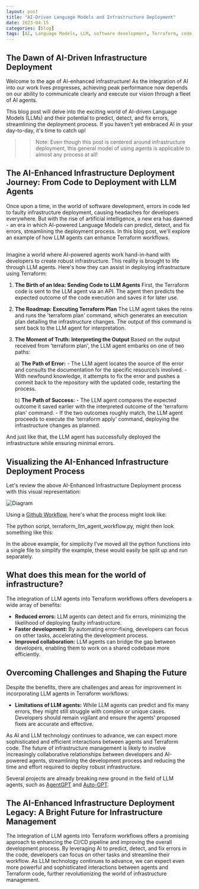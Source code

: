 ```yaml
---
layout: post
title: "AI-Driven Language Models and Infrastructure Deployment"
date: 2023-04-15
categories: [blog]
tags: [AI, Language Models, LLM, software development, Terraform, code validation, error fixing, infrastructure, terraform plan, terraform apply, AgentGPT, Auto-GPT]
---
```


## The Dawn of AI-Driven Infrastructure Deployment

Welcome to the age of AI-enhanced infrastructure! As the integration of AI into our work lives progresses, achieving peak performance now depends on our ability to communicate clearly and execute our vision through a fleet of AI agents.

This blog post will delve into the exciting world of AI-driven Language Models (LLMs) and their potential to predict, detect, and fix errors, streamlining the deployment process. If you haven't yet embraced AI in your day-to-day, it's time to catch up!

>> Note: Even though this post is centered around infrastructure deployment, this general model of using agents is applicable to almost any process at all!

## The AI-Enhanced Infrastructure Deployment Journey: From Code to Deployment with LLM Agents

Once upon a time, in the world of software development, errors in code led to faulty infrastructure deployment, causing headaches for developers everywhere. But with the rise of artificial intelligence, a new era has dawned - an era in which AI-powered Language Models can predict, detect, and fix errors, streamlining the deployment process. In this blog post, we'll explore an example of how LLM agents can enhance Terraform workflows.

## 

Imagine a world where AI-powered agents work hand-in-hand with developers to create robust infrastructure. This reality is brought to life through LLM agents. Here's how they can assist in deploying infrastructure using Terraform:

1. **The Birth of an Idea: Sending Code to LLM Agents**
    First, the Terraform code is sent to the LLM agent via an API. The agent then predicts the expected outcome of the code execution and saves it for later use.

2. **The Roadmap: Executing Terraform Plan**
    The LLM agent takes the reins and runs the 'terraform plan' command, which generates an execution plan detailing the infrastructure changes. The output of this command is sent back to the LLM agent for interpretation.

3. **The Moment of Truth: Interpreting the Output**
    Based on the output received from 'terraform plan', the LLM agent embarks on one of two paths:

    a) **The Path of Error:**
        - The LLM agent locates the source of the error and consults the documentation for the specific resource/s involved.
        - With newfound knowledge, it attempts to fix the error and pushes a commit back to the repository with the updated code, restarting the process.

    b) **The Path of Success:**
        - The LLM agent compares the expected outcome it saved earlier with the interpreted outcome of the 'terraform plan' command.
        - If the two outcomes roughly match, the LLM agent proceeds to execute the 'terraform apply' command, deploying the infrastructure changes as planned.


And just like that, the LLM agent has successfully deployed the infrastructure while ensuring minimal errors.

## Visualizing the AI-Enhanced Infrastructure Deployment Process

Let's review the above AI-Enhanced Infrastructure Deployment process with this visual representation:

<img src = "https://sturlabragason.github.io/images/diagram.png" alt = "Diagram" />


Using a [Github Workflow](https://docs.github.com/en/actions/using-workflows), here's what the process might look like:

<script src="https://gist.github.com/sturlabragason/dfbfa723db8219f5c12a8eddeba9a1ab.js"></script>

The python script, terraform_llm_agent_workflow.py, might then look something like this:

<script src="https://gist.github.com/sturlabragason/6b619686d7a1375dd270f47221ac127a.js"></script>

In the above example, for simplicity I've moved all the python functions into a single file to simplify the example, these would easily be split up and run separately.

## What does this mean for the world of infrastructure?

The integration of LLM agents into Terraform workflows offers developers a wide array of benefits:

- **Reduced errors:** LLM agents can detect and fix errors, minimizing the likelihood of deploying faulty infrastructure.
- **Faster development:** By automating error-fixing, developers can focus on other tasks, accelerating the development process.
- **Improved collaboration:** LLM agents can bridge the gap between developers, enabling them to work on a shared codebase more efficiently.

## Overcoming Challenges and Shaping the Future

Despite the benefits, there are challenges and areas for improvement in incorporating LLM agents in Terraform workflows:

- **Limitations of LLM agents:** While LLM agents can predict and fix many errors, they might still struggle with complex or unique cases. Developers should remain vigilant and ensure the agents' proposed fixes are accurate and effective.

As AI and LLM technology continues to advance, we can expect more sophisticated and efficient interactions between agents and Terraform code. The future of infrastructure management is likely to involve increasingly collaborative relationships between developers and AI-powered agents, streamlining the development process and reducing the time and effort required to deploy robust infrastructure.

Several projects are already breaking new ground in the field of LLM agents, such as [AgentGPT](https://github.com/reworkd/AgentGPT) and [Auto-GPT](https://github.com/Significant-Gravitas/Auto-GPT).

## The AI-Enhanced Infrastructure Deployment Legacy: A Bright Future for Infrastructure Management

The integration of LLM agents into Terraform workflows offers a promising approach to enhancing the CI/CD pipeline and improving the overall development process. By leveraging AI to predict, detect, and fix errors in the code, developers can focus on other tasks and streamline their workflow. As LLM technology continues to advance, we can expect even more powerful and sophisticated interactions between agents and Terraform code, further revolutionizing the world of infrastructure management.


